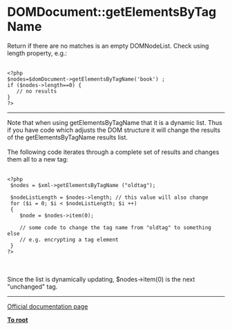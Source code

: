 # DOMDocument::getElementsByTagName



Return if there are no matches is an empty DOMNodeList. Check using length property, e.g.:<br><br>

```
<?php
$nodes=$domDocument->getElementsByTagName('book') ; 
if ($nodes->length==0) {
   // no results
}
?>
```
  

---

Note that when using getElementsByTagName that it is a dynamic list. Thus if you have code which adjusts the DOM structure it will change the results of the getElementsByTagName results list.<br><br>The following code iterates through a complete set of results and changes them all to a new tag:<br><br>

```
<?php
 $nodes = $xml->getElementsByTagName ("oldtag");

 $nodeListLength = $nodes->length; // this value will also change
 for ($i = 0; $i < $nodeListLength; $i ++)
 {
    $node = $nodes->item(0);

    // some code to change the tag name from "oldtag" to something else
    // e.g. encrypting a tag element
 }
?>
```
<br><br>Since the list is dynamically updating, $nodes-&gt;item(0) is the next "unchanged" tag.  

---

[Official documentation page](https://www.php.net/manual/en/domdocument.getelementsbytagname.php)

**[To root](/README.md)**